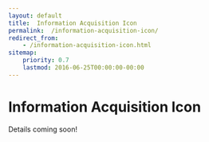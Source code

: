 ```yaml
---
layout: default
title:  Information Acquisition Icon
permalink:  /information-acquisition-icon/
redirect_from: 
    - /information-acquisition-icon.html
sitemap: 
    priority: 0.7
    lastmod: 2016-06-25T00:00:00-00:00
---
```

# <i class=fa fa-circle></i> Information Acquisition Icon
Details coming soon!
